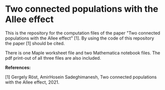 # Two connected populations with the Allee effect

This is the repository for the computation files of the paper "Two connected populations with the Allee effect" [1]. By using the code of this repository the paper [1] should be cited.

There is one Maple worksheet file and two Mathematica notebook files. The pdf print-out of all three files are also included.


**References:**

[1] Gergely Röst, AmirHosein Sadeghimanesh, Two connected populations with the Allee effect, 2021.
